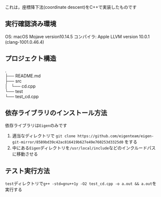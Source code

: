 これは，座標降下法(coordinate descent)をC++で実装したものです
## 実行確認済み環境
OS: macOS Mojave version10.14.5
コンパイラ: Apple LLVM version 10.0.1 (clang-1001.0.46.4)

## プロジェクト構造
.  
├── README.md  
├── src  
│   └── cd.cpp  
└── test  
    └── test_cd.cpp  
    
## 依存ライブラリのインストール方法
依存ライブラリは`Eigen`のみです
1. 適当なディレクトリで `git clone https://github.com/eigenteam/eigen-git-mirror/8589bd39c42ac816419b627e49e760253d3325d0` をする
2. 中にある`Eigen`ディレクトリを`/usr/local/include`などのインクルードパスに移動させる

## テスト実行方法
`test`ディレクトリで`g++ -std=gnu++1y -O2 test_cd.cpp -o a.out && a.out`を実行する
